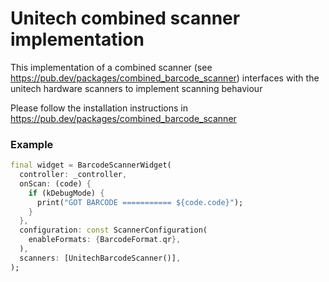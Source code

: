 # Unitech combined scanner implementation

This implementation of a combined scanner (see https://pub.dev/packages/combined_barcode_scanner)
interfaces with the unitech hardware scanners to implement scanning behaviour

Please follow the installation instructions in https://pub.dev/packages/combined_barcode_scanner

### Example
```dart
final widget = BarcodeScannerWidget(
  controller: _controller,
  onScan: (code) {
    if (kDebugMode) {
      print("GOT BARCODE =========== ${code.code}");
    }
  },
  configuration: const ScannerConfiguration(
    enableFormats: {BarcodeFormat.qr},
  ),
  scanners: [UnitechBarcodeScanner()],
);
```